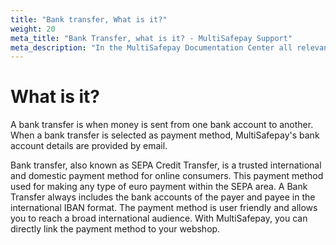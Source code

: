 ```yaml
---
title: "Bank transfer, What is it?"
weight: 20
meta_title: "Bank Transfer, what is it? - MultiSafepay Support"
meta_description: "In the MultiSafepay Documentation Center all relevant information regarding our Plugins and API. As well as Support pages for Payment Method, Tools and General Questions. You can also find the contact details of our Support Team and Integration Team."
---
```

# What is it?
A bank transfer is when money is sent from one bank account to another. When a bank transfer is selected as payment method, MultiSafepay's bank account details are provided by email.

Bank transfer, also known as SEPA Credit Transfer, is a trusted international and domestic payment method for online consumers. This payment method used for making any type of euro payment within the SEPA area. A Bank Transfer always includes the bank accounts of the payer and payee in the international IBAN format. The payment method is user friendly and allows you to reach a broad international audience. With MultiSafepay, you can directly link the payment method to your webshop. 
